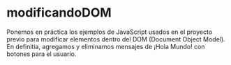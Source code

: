 # modificandoDOM
Ponemos en práctica los ejemplos de JavaScript usados en el proyecto previo para modificar elementos dentro del DOM (Document Object Model). En definitia, agregamos y eliminamos mensajes de ¡Hola Mundo! con botones para el usuario.

